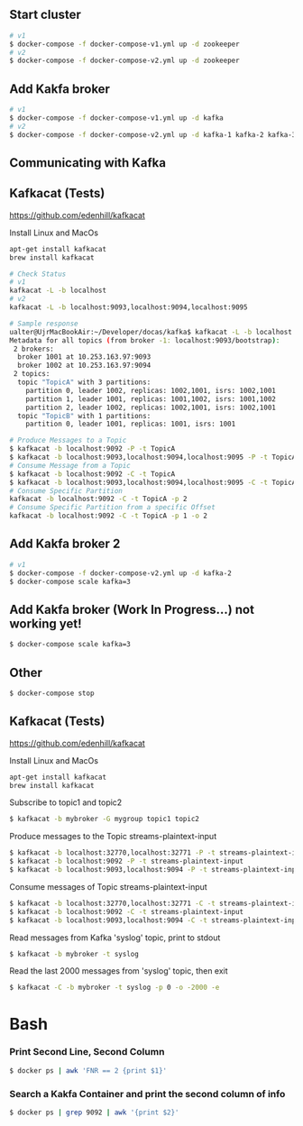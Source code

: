 ## Start cluster
```bash
# v1
$ docker-compose -f docker-compose-v1.yml up -d zookeeper
# v2
$ docker-compose -f docker-compose-v2.yml up -d zookeeper
```
## Add Kakfa broker
```bash
# v1
$ docker-compose -f docker-compose-v1.yml up -d kafka
# v2
$ docker-compose -f docker-compose-v2.yml up -d kafka-1 kafka-2 kafka-3
```
## Communicating with Kafka

## Kafkacat (Tests)
https://github.com/edenhill/kafkacat

Install Linux and MacOs
```bash
apt-get install kafkacat
brew install kafkacat
```

```bash
# Check Status
# v1
kafkacat -L -b localhost
# v2
kafkacat -L -b localhost:9093,localhost:9094,localhost:9095

# Sample response
ualter@UjrMacBookAir:~/Developer/docas/kafka$ kafkacat -L -b localhost:9093,localhost:9094
Metadata for all topics (from broker -1: localhost:9093/bootstrap):
 2 brokers:
  broker 1001 at 10.253.163.97:9093
  broker 1002 at 10.253.163.97:9094
 2 topics:
  topic "TopicA" with 3 partitions:
    partition 0, leader 1002, replicas: 1002,1001, isrs: 1002,1001
    partition 1, leader 1001, replicas: 1001,1002, isrs: 1001,1002
    partition 2, leader 1002, replicas: 1002,1001, isrs: 1002,1001
  topic "TopicB" with 1 partitions:
    partition 0, leader 1001, replicas: 1001, isrs: 1001

# Produce Messages to a Topic
$ kafkacat -b localhost:9092 -P -t TopicA
$ kafkacat -b localhost:9093,localhost:9094,localhost:9095 -P -t TopicA
# Consume Message from a Topic
$ kafkacat -b localhost:9092 -C -t TopicA
$ kafkacat -b localhost:9093,localhost:9094,localhost:9095 -C -t TopicA
# Consume Specific Partition
kafkacat -b localhost:9092 -C -t TopicA -p 2
# Consume Specific Partition from a specific Offset 
kafkacat -b localhost:9092 -C -t TopicA -p 1 -o 2

```    

## Add Kakfa broker 2
```bash
# v1
$ docker-compose -f docker-compose-v2.yml up -d kafka-2
$ docker-compose scale kafka=3
```
## Add Kakfa broker (Work In Progress...)  not working yet!
```bash
$ docker-compose scale kafka=3
```

## Other
```bash
$ docker-compose stop
```

## Kafkacat (Tests)
https://github.com/edenhill/kafkacat

Install Linux and MacOs
```bash
apt-get install kafkacat
brew install kafkacat
```
Subscribe to topic1 and topic2
```bash
$ kafkacat -b mybroker -G mygroup topic1 topic2
```

Produce messages to the Topic streams-plaintext-input
```bash
$ kafkacat -b localhost:32770,localhost:32771 -P -t streams-plaintext-input
$ kafkacat -b localhost:9092 -P -t streams-plaintext-input
$ kafkacat -b localhost:9093,localhost:9094 -P -t streams-plaintext-input
```

Consume messages of Topic streams-plaintext-input
```bash
$ kafkacat -b localhost:32770,localhost:32771 -C -t streams-plaintext-input
$ kafkacat -b localhost:9092 -C -t streams-plaintext-input
$ kafkacat -b localhost:9093,localhost:9094 -C -t streams-plaintext-input
```

Read messages from Kafka 'syslog' topic, print to stdout
```bash
$ kafkacat -b mybroker -t syslog
```

Read the last 2000 messages from 'syslog' topic, then exit
```bash
$ kafkacat -C -b mybroker -t syslog -p 0 -o -2000 -e
```

# Bash

### Print Second Line, Second Column
```bash
$ docker ps | awk 'FNR == 2 {print $1}'
```

### Search a Kakfa Container and print the second column of info
```bash
$ docker ps | grep 9092 | awk '{print $2}'
```